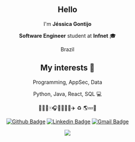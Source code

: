 <div align="center">

## Hello

I'm **Jéssica Gontijo**

**Software Engineer** student at **Infnet** 🎓

Brazil

## My interests 💙 

Programming, AppSec, Data

Python, Java, React, SQL 💻

🐶🌱📘🀄🎧🍙🍔🍬🍫✈️ ♻️ 🌎💤🔧


[![Github Badge](https://img.shields.io/badge/-Github-000?style=flat-square&logo=Github&logoColor=white&link=https://github.com/gontijojess)](https://github.com/gontijojess)
[![Linkedin Badge](https://img.shields.io/badge/-LinkedIn-blue?style=flat-square&logo=Linkedin&logoColor=white&link=https://www.linkedin.com/in/jessicagontijo/)](https://www.linkedin.com/in/jessicagontijo/)
[![Gmail Badge](https://img.shields.io/badge/-Gmail-c14438?style=flat-square&logo=Gmail&logoColor=white&link=mailto:gontijojess@gmail.com)](mailto:gontijojess@gmail.com)

<img  src="https://github-readme-stats.vercel.app/api?username=gontijojess&show_icons=true&theme=tokyonight&icon_color=6392DF">

</div>
